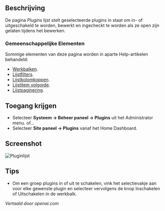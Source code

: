 <!-- Filename: Help4.x:Plugins  / Display title: Plugins -->

## Beschrijving

De pagina *Plugins* lijst stelt geselecteerde plugins in staat om in- of uitgeschakeld te worden,
bewerkt en ingecheckt te worden als ze open zijn gelaten tijdens het bewerken.

### Gemeenschappelijke Elementen

Sommige elementen van deze pagina worden in aparte Help-artikelen behandeld:

* [Werkbalken](jdocmanual?article=help/common-elements/toolbars).
* [Lijstfilters](jdocmanual?article=help/common-elements/list-filters).
* [Lijstkolomkoppen](jdocmanual?article=help/common-elements/list-column-headers).
* [Lijstitem volgorde](jdocmanual?article=help/common-elements/list-ordering).
* [Lijstpaginering](jdocmanual?article=help/common-elements/list-pagination).

## Toegang krijgen

- Selecteer **Systeem → Beheer paneel → Plugins** uit het Administrator menu. of...
- Selecteer **Site paneel → Plugins** vanaf het Home Dashboard.

## Screenshot

![Pluginlijst](../../../nl/images/plugins/plugins-list.png)

## Tips

- Om een groep plugins in of uit te schakelen, vink het selectievakje aan voor elke gewenste plugin en selecteer vervolgens de knop Inschakelen of Uitschakelen in de werkbalk.

*Vertaald door openai.com*

